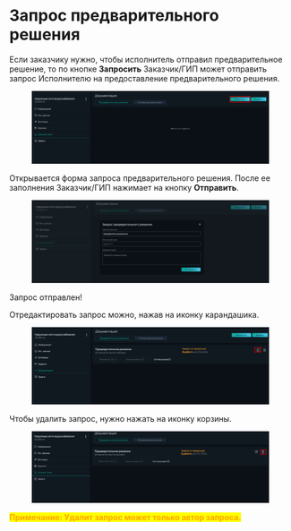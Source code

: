# Запрос предварительного решения

Если заказчику нужно, чтобы исполнитель отправил предварительное решение, то по кнопке **Запросить** Заказчик/ГИП может отправить запрос Исполнителю на предоставление предварительного решения.

<figure><img src="../../.gitbook/assets/image (95).png" alt=""><figcaption></figcaption></figure>

Открывается форма запроса предварительного решения. После ее заполнения Заказчик/ГИП нажимает на кнопку **Отправить**.

<figure><img src="../../.gitbook/assets/image (96).png" alt=""><figcaption></figcaption></figure>

Запрос отправлен!

Отредактировать запрос можно, нажав на иконку карандашика.

<figure><img src="../../.gitbook/assets/image (97).png" alt=""><figcaption></figcaption></figure>

Чтобы удалить запрос, нужно нажать на иконку корзины.

<figure><img src="../../.gitbook/assets/image (98).png" alt=""><figcaption></figcaption></figure>

<mark style="color:orange;">**Примечание: Удалит запрос может только автор запроса.**</mark>
